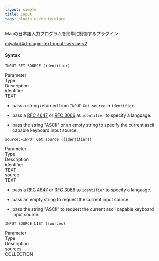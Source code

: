 ```yaml
---
layout: simple
title: Input
tags: plugin userinteraface
---
```


Macの日本語入力プログラムを簡単に制御するプラグイン

<!--more-->

[miyako/4d-plugin-text-input-service-v2](https://github.com/miyako/4d-plugin-text-input-service-v2)

#### Syntax

```
INPUT SET SOURCE (identifier)
```

<div class="grid">
<div class="syntax-th cell cell--2">Parameter</div>
<div class="syntax-th cell cell--2">Type</div>
<div class="syntax-th cell cell--8">Description</div>
<div class="syntax-td cell cell--2">identifier</div>
<div class="syntax-td cell cell--2">TEXT</div>
<div class="syntax-td cell cell--8"></div>   
</div>

* pass a string returned from `INPUT Get source` in `identifier`.

* pass a [RFC 4647](https://www.ietf.org/rfc/rfc4647.txt) or [RFC 3066](https://www.ietf.org/rfc/rfc3066.txt) as `identifier` to specify a language.

* pass the string "ASCII" or an empty string to specify the current ascii capable keyboard input source.

```
source:=INPUT Get source ({identifier})
```

<div class="grid">
<div class="syntax-th cell cell--2">Parameter</div>
<div class="syntax-th cell cell--2">Type</div>
<div class="syntax-th cell cell--8">Description</div>
<div class="syntax-td cell cell--2">identifier</div>
<div class="syntax-td cell cell--2">TEXT</div>
<div class="syntax-td cell cell--8"></div>   
<div class="syntax-td cell cell--2">source</div>
<div class="syntax-td cell cell--2">TEXT</div>
<div class="syntax-td cell cell--8"></div>   
</div>

* pass a [RFC 4647](https://www.ietf.org/rfc/rfc4647.txt) or [RFC 3066](https://www.ietf.org/rfc/rfc3066.txt) as `identifier` to specify a language.

* pass an empty string to request the current input source.

* pass the string "ASCII" to request the current ascii capable keyboard input source.

```
INPUT SOURCE LIST (sources)
```

<div class="grid">
<div class="syntax-th cell cell--2">Parameter</div>
<div class="syntax-th cell cell--2">Type</div>
<div class="syntax-th cell cell--8">Description</div>
<div class="syntax-td cell cell--2">sources</div>
<div class="syntax-td cell cell--2">COLLECTION</div>
<div class="syntax-td cell cell--8"></div>   
</div>

